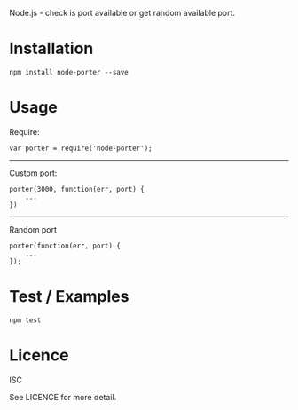 Node.js - check is port available or get random available port.

Installation
===
```
npm install node-porter --save
```

Usage
===
Require:
```
var porter = require('node-porter');
```
___
Custom port:
```
porter(3000, function(err, port) {
    ...
})
```
___
Random port
```
porter(function(err, port) {
    ...
});
```

Test / Examples
===
```
npm test
```

Licence
===
ISC

See LICENCE for more detail.
